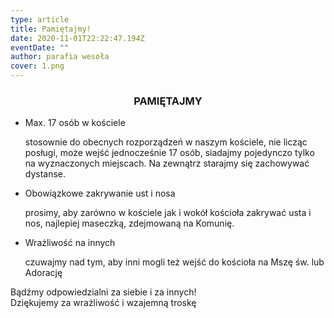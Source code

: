 ```yaml
---
type: article
title: Pamiętajmy!
date: 2020-11-01T22:22:47.194Z
eventDate: ""
author: parafia wesoła
cover: 1.png
---
```

<!--StartFragment-->

<h3 style="text-align:center;">PAMIĘTAJMY</h3>

* Max. 17 osób w kościele

  stosownie do obecnych rozporządzeń w naszym kościele, nie licząc posługi, może wejść jednocześnie 17 osób, siadajmy pojedynczo tylko na wyznaczonych miejscach. Na zewnątrz starajmy się zachowywać dystanse.
* Obowiązkowe zakrywanie ust i nosa

  prosimy, aby zarówno w kościele jak i wokół kościoła zakrywać usta i nos, najlepiej maseczką, zdejmowaną na Komunię.
* Wrażliwość na innych

  czuwajmy nad tym, aby inni mogli też wejść do kościoła na Mszę św. lub Adorację

Bądźmy odpowiedzialni za siebie i za innych!\
Dziękujemy za wrażliwość i wzajemną troskę

<!--EndFragment-->